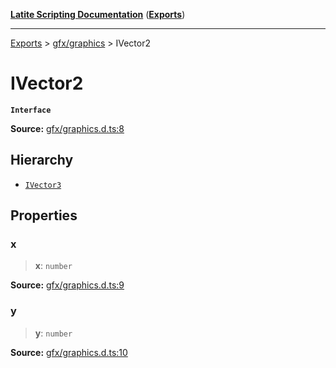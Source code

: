[**Latite Scripting Documentation**](../../README.md) ([**Exports**](../../exports.md))

---

[Exports](../../exports.md) > [gfx/graphics](../index.md) > IVector2

# IVector2

**`Interface`**

**Source:** [gfx/graphics.d.ts:8](https://github.com/LatiteScripting/latitescripting.github.io/blob/a08b0d1/definitions/gfx/graphics.d.ts#L8)

## Hierarchy

- [`IVector3`](interface.IVector3.md)

## Properties

### x

> **x**: `number`

**Source:** [gfx/graphics.d.ts:9](https://github.com/LatiteScripting/latitescripting.github.io/blob/a08b0d1/definitions/gfx/graphics.d.ts#L9)

### y

> **y**: `number`

**Source:** [gfx/graphics.d.ts:10](https://github.com/LatiteScripting/latitescripting.github.io/blob/a08b0d1/definitions/gfx/graphics.d.ts#L10)
